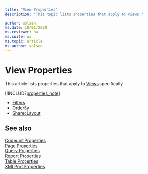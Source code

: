 ```yaml
---
title: "View Properties"
description: "This topic lists properties that apply to views."

author: solsen
ms.date: 10/01/2020
ms.reviewer: na
ms.suite: na
ms.topic: article
ms.author: solsen
---
```


# View Properties
This article lists properties that apply to [Views](../devenv-views.md) specifically.

[!INCLUDE[properties_note](../includes/properties_note.md)]

- [Filters](devenv-filters-property.md)  
- [OrderBy](devenv-orderby-property.md)
- [SharedLayout](devenv-sharedlayout-property.md)

## See also
[Codeunit Properties](devenv-codeunit-properties.md)  
[Page Properties](devenv-page-property-overview.md)  
[Query Properties](devenv-query-properties.md)  
[Report Properties](devenv-report-properties.md)  
[Table Properties](devenv-table-properties.md)  
[XMLPort Properties](devenv-xmlport-properties.md) 